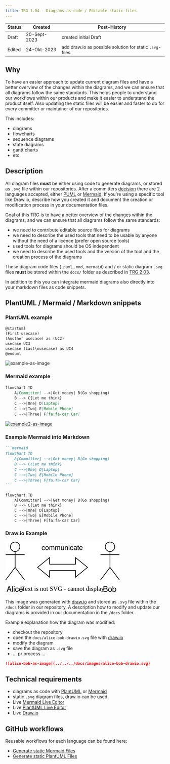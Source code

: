 ```yaml
---
title: TRG 1.04 - Diagrams as code / Editable static files 
---
```


| Status | Created      | Post-History                                             |
|--------|--------------|----------------------------------------------------------|
| Draft  | 20-Sept-2023 | created initial Draft                                    |
| Edited | 24-Okt-2023  | add draw.io as possible solution for static `.svg`-files |

## Why

To have an easier approach to update current diagram files and have a better overview of the changes within the diagrams, and we can ensure that all diagrams follow the same standards.
This helps people to understand our workflows within our products and make it easier to understand the product itself.
Also updating the static files will be easier and faster to do for every committer or maintainer of our repositories.

This includes:

- diagrams
- flowcharts
- sequence diagrams
- state diagrams
- gantt charts
- etc.

## Description

All diagram files **must** be either using code to generate diagrams, or stored as `.svg` file within our repositories.
After a committers [decision](https://github.com/eclipse-tractusx/sig-infra/discussions/19) there are 2 languages accepted, either [PUML](https://plantuml.com/en/) or [Mermaid](https://mermaid.js.org/).
If you're using a specific tool like Draw.io, describe how you created it and document the creation or modification process in your documentation files.

Goal of this TRG is to have a better overview of the changes within the diagrams, and we can ensure that all diagrams follow the same standards:

- we need to contribute editable source files for diagrams
- we need to describe the used tools that need to be usable by anyone without the need of a licence (prefer open source tools)
- used tools for diagrams should be OS independent
- we need to describe the used tools and the version of the tool and the creation process of the diagrams

These diagram code files (`.puml`,`.mmd`,`.mermaid`) and / or static diagram `.svg` files **must** be stored within the `docs/` folder as described in [TRG 2.03](https://eclipse-tractusx.github.io/docs/release/trg-2/trg-2-3#docs).

In addition to this you can integrate mermaid diagrams also directly into your markdown files as code snippets.

## PlantUML / Mermaid / Markdown snippets

### PlantUML example

```plantuml
@startuml
(First usecase)
(Another usecase) as (UC2)
usecase UC3
usecase (Last\nusecase) as UC4
@enduml
```

![example-as-image](https://www.plantuml.com/plantuml/svg/SoWkIImgAStDuT9moomgBb4eBKvDJYnErUJISCpBByb8BOABA2GMAsY4EXjfSa5554ATZU5i3P_4ufAOF2J5G6aJBeVKl1IWwG00)

### Mermaid example

```markdown
flowchart TD
    A[Committer] -->|Get money| B(Go shopping)
    B --> C{Let me think}
    C -->|One| D[Laptop]
    C -->|Two| E[Mobile Phone]
    C -->|Three| F[fa:fa-car Car]
```

[![example2-as-image](https://mermaid.ink/img/pako:eNpVkEFug0AMRa9iedVK4QIsKiXQZpOokZodsHDBMKMwYzQxiiLg7h3KpvXK8n_fX_aEtTSMKba9PGpDQeGalx5i7YtMnLOqHCpIkrf5yApOPD9nOLwcBe5GhsH67nXjDysE2XRaMQY11t-WTcp-_Z-eZ8iLEw0qQ_VXuT5khvfiLN-2Z7iYGPJfN4Gj96NoKW0pqSlARqHCHToOjmwTD5hWQ4lq2HGJaWwbCrcSS79EjkaVr6evMdUw8g7HoSHl3FIXyGFc2t_jlBurEs7bR2rxre1w-QHjzV4u?type=png)](https://mermaid.live/edit#pako:eNpVkEFug0AMRa9iedVK4QIsKiXQZpOokZodsHDBMKMwYzQxiiLg7h3KpvXK8n_fX_aEtTSMKba9PGpDQeGalx5i7YtMnLOqHCpIkrf5yApOPD9nOLwcBe5GhsH67nXjDysE2XRaMQY11t-WTcp-_Z-eZ8iLEw0qQ_VXuT5khvfiLN-2Z7iYGPJfN4Gj96NoKW0pqSlARqHCHToOjmwTD5hWQ4lq2HGJaWwbCrcSS79EjkaVr6evMdUw8g7HoSHl3FIXyGFc2t_jlBurEs7bR2rxre1w-QHjzV4u)

### Example Mermaid into Markdown

````markdown
```mermaid
flowchart TD
    A[Committer] -->|Get money| B(Go shopping)
    B --> C{Let me think}
    C -->|One| D[Laptop]
    C -->|Two| E[Mobile Phone]
    C -->|Three| F[fa:fa-car Car]
```
````

```mermaid
flowchart TD
    A[Committer] -->|Get money| B(Go shopping)
    B --> C{Let me think}
    C -->|One| D[Laptop]
    C -->|Two| E[Mobile Phone]
    C -->|Three| F[fa:fa-car Car]
```

### Draw.io Example

![alice-bob-as-image](../../../docs/images/alice-bob-drawio.svg)

This image was generated with [draw.io](https://app.diagrams.net/) and stored as `.svg` file within the `/docs` folder in our repository.
A description how to modify and update our diagrams is provided in our documentation in the `/docs` folder.

Example explanation how the diagram was modified:

- checkout the repository
- open the `docs/alice-bob-drawio.svg` file with [draw.io](https://app.diagrams.net/)
- modify the diagram
- save the diagram as `.svg` file
- ... pr process ...

```markdown
![alice-bob-as-image](../../../docs/images/alice-bob-drawio.svg)
```

## Technical requirements

- diagrams as code with [PlantUML](https://plantuml.com/en/) or [Mermaid](https://mermaid.js.org/)
- static `.svg` diagram files, draw.io can be used
- Live [Mermaid Live Editor](https://mermaid.live/edit)
- Live [PlantUML Live Editor](https://www.planttext.com/)
- Live [Draw.io](https://app.diagrams.net/)

## GitHub workflows

Reusable workflows for each language can be found here:

- [Generate static Mermaid Files](https://github.com/eclipse-tractusx/sig-infra#generate-static-mermaid-files)
- [Generate static PlantUML Files](https://github.com/eclipse-tractusx/sig-infra#generate-static-plantuml-files)
